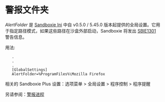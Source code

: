 # 警报文件夹

_AlertFolder_ 是 [Sandboxie Ini](SandboxieIni.md) 中自 v0.5.0 / 5.45.0 版本起提供的全局设置。它用于指定路径模式，如果这些路径在沙盒外部启动，Sandboxie 将发出 [SBIE1301](SBIE1301.md) 警告信息。

用法:
```
   .
   .
   .
   [GlobalSettings]
   AlertFolder=%ProgramFiles%\Mozilla Firefox
```

相关的 Sandboxie Plus 设置：选项菜单 > 全局设置 > 程序控制 > 程序提醒
<!-- Alert Process 需要查看实际UI界面的翻译，以便保持一致 -->


另请参阅：[警报进程](AlertProcess.md)

